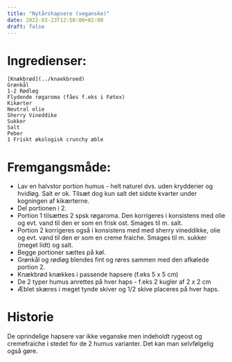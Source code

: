 ```yaml
---
title: "Nytårshapsere (veganske)"
date: 2022-03-23T12:50:00+02:00
draft: false
---
```

# Ingredienser:


	[Knækbrød](../knaekbroed)
	Grønkål
	1-2 Rødløg
	Flydende røgaroma (fåes f.eks i Føtex)
	Kikærter
	Neutral olie
	Sherry Vineddike
	Sukker
	Salt
	Peber
	1 Friskt økologisk crunchy æble

# Fremgangsmåde:

* Lav en halvstor portion humus - helt naturel dvs. uden krydderier og hvidløg. Salt er ok. 
Tilsæt dog kun salt det sidste kvarter under kogningen af kikærterne.
* Del portionen i 2. 
* Portion 1 tilsættes 2 spsk røgaroma. Den korrigeres i konsistens med olie og evt. vand til den er som en frisk ost. 
Smages til m. salt.
* Portion 2 korrigeres også i konsistens med med sherry vineddikke, olie og evt. vand til den er som en creme fraiche. 
Smages til m. sukker (meget lidt) og salt.
* Begge portioner sættes på køl.
* Grønkål og rødløg blendes fint og røres sammen med den afkølede portion 2.
* Knækbrød knækkes i passende hapsere (f.eks 5 x 5 cm)
* De 2 typer humus anrettes på hver haps - f.eks 2 kugler af 2 x 2 cm
* Æblet skæres i meget tynde skiver og 1/2 skive placeres på hver haps.


# Historie

De oprindelige hapsere var ikke veganske men indeholdt rygeost og cremefraiche i stedet for de 2 humus varianter. 
Det kan man selvfølgelig også gøre.                                                                                        